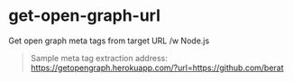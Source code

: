 # get-open-graph-url
Get open graph meta tags from target URL /w Node.js

> Sample meta tag extraction address: https://getopengraph.herokuapp.com/?url=https://github.com/berat
